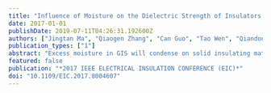 ```yaml
---
title: "Influence of Moisture on the Dielectric Strength of Insulators in GIS"
date: 2017-01-01
publishDate: 2019-07-11T04:26:31.192600Z
authors: ["Jingtan Ma", "Qiaogen Zhang", "Can Guo", "Tao Wen", "Qiandong Du", "Zhicheng Wu", "Guoli Wang", "Chao Gao"]
publication_types: ["1"]
abstract: "Excess moisture in GIS will condense on solid insulating materials under certain environmental conditions and cause the reduction of flashover voltage, thus threatening its normal operation. To formulate proper standard of moisture content in GIS, it's necessary to study the influence of moisture on the dielectric strength of insulators. In this paper, the influence of moisture on the flashover voltage of insulators in SF6 is studied with consideration of ambient temperature. The results show that flashover voltage of insulators is almost unaffected by moisture at constant ambient temperature. After a sharp change of ambient temperature, moisture within a certain amount doesn't influence flashover voltage of insulators; when the moisture content becomes larger, flashover voltage begins to decrease. The larger the moisture content is, the lower flashover voltage becomes. And moisture has a bigger influence after a sharp rise of ambient temperature than after a sharp decrease. The range of temperature plays an important role in the threat caused by moisture. In addition, the experimental results show that current standard of moisture content cannot guarantee the normal operation of GIS and some advice is given for modification of the standard."
featured: false
publication: "*2017 IEEE ELECTRICAL INSULATION CONFERENCE (EIC)*"
doi: "10.1109/EIC.2017.8004607"
---
```

